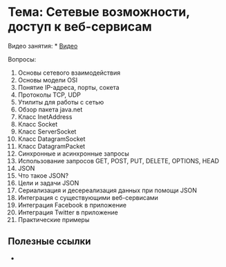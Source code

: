 # Тема: Сетевые возможности, доступ к веб-сервисам

Видео занятия:
	*	[Видео]()

Вопросы:
1.	Основы сетевого взаимодействия
1.	Основы модели OSI
2.	Понятие IP-адреса, порты, сокета
3.	Протоколы TCP, UDP
4.	Утилиты для работы с сетью
5.	Обзор пакета java.net
1.	Класс InetAddress
2.	Класс Socket
3.	Класс ServerSocket
4.	Класс DatagramSocket
5.	Класс DatagramPacket
2.	Синхронные и асинхронные запросы
3.	Использование запросов GET, POST, PUT, DELETE, OPTIONS, HEAD
4.	JSON
1.	Что такое JSON?
2.	Цели и задачи JSON
3.	Сериализация и десереализация данных при помощи JSON
5.	Интеграция с существующими веб-сервисами
1.	Интеграция Facebook в приложение
2.	Интеграция Twitter в приложение
6.	Практические примеры



## Полезные ссылки

* []()

